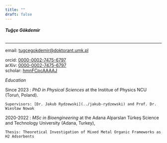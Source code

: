```yaml
---
title: ""
draft: false
---
```


###### **Tuğçe Gökdemir**
---

email: <tugcegokdemir@doktorant.umk.pl>  

orcid: [0000-0002-7475-6797](https://orcid.org/0000-0002-7475-6797)  
arXiv: [0000-0002-7475-6797](https://arxiv.org/a/0000-0002-7475-6797.html)  
scholar: [hmnFCpcAAAAJ](https://scholar.google.com/citations?user=hmnFCpcAAAAJ)  


*Education*

Since 2023
:   *PhD in Physical Sciences* at the Institue of Physics NCU (Toruń, Poland).

    Supervisors: [Dr. Jakub Rydzewski](../jakub-rydzewski) and Prof. Dr. Wiesław Nowak

2020-2022
:   *MSc in Bioengineering* at the Adana Alparslan Türkeş Science and Technology University (Adana, Turkey),

    Thesis: Theoretical Investigation of Mixed Metal Organic Frameworks as H2 Adsorbents


